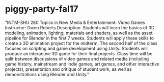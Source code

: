 # piggy-party-fal17

"INTM-SHU 280
Topics in New Media & Entertainment: Video Games
Instructor: Owen Roberts
Description:
Students will learn the basics of 3D modeling, animation, lighting, materials and shaders, as well as the asset pipeline for Blender in the first 7 weeks. Students will apply these skills to create a 3D animation project for the midterm. The second half of the class focuses on scripting and game development using Unity. Students will produce an interactive 3D game for their final projects. Class time will be split between discussions of video games and related media (including game history, mainstream and indie games, art games, and other interactive projects), presentation and critique of student work, as well as demonstrations using Blender and Unity."
